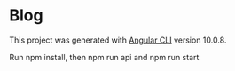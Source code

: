 # Blog

This project was generated with [Angular CLI](https://github.com/angular/angular-cli) version 10.0.8.

Run npm install, then npm run api and npm run start
